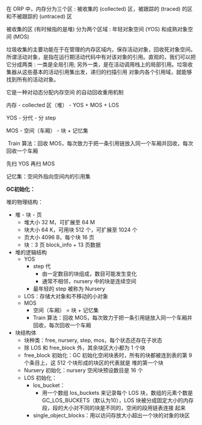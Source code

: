 在 ORP 中，内存分为三个区 : 被收集的 (collected) 区，被跟踪的 (traced) 的区和不被跟踪的 (untraced) 区

被收集的区 (有时候指的是堆) 分为两个区域 : 年轻对象空间 (YOS) 和成熟对象空间 (MOS) 

垃圾收集的主要功能在于在管理的内存区域内，保存活动对象，回收死对象空间。所谓活动对象，是指在运行期活动代码中有对该对象的引用。直观的，我们可以把它分成两类 : 一类是全局引用;  另外一类，是在活动调用栈上的局部引用。垃圾收集器从这些基本的活动引用集出发，递归的扫描引用 对象内各个引用域，就能够找到所有的活动对象。

它是一种对动态分配内存空间 的自动回收重用机制





内存 - collected 区（堆） - YOS + MOS + LOS

YOS - 分代 - 分 step

MOS - 空间（车厢） - 块 + 记忆集

​	Train 算法：回收 MOS，每次致力于把一条引用链放入同一个车厢并回收，每次回收一个车厢

先扫 YOS 再扫 MOS

记忆集：空间外指向空间内的引用集



**GC初始化：**

堆的物理结构：

- 堆 - 块 - 页
  - 堆大小 32 M，可扩展至 64 M
  - 块大小 64 K，可用块 512 个，可扩展至 1024 个
  - 页大小 4096 B，每个块 16 页
  - 块：3 页 block_info + 13 页数据 
- 堆的逻辑结构
  - YOS
    - step 代
      - 由一定数目的块组成，数目可能发生变化
      - 通常不相邻，nursery 中的块是连续空间
    - 最年轻的 step 被称为 Nursery
  - LOS：存储大对象和不移动的小对象
  - MOS
    - 空间（车厢） =  块 + 记忆集
    - Train 算法：回收 MOS，每次致力于把一条引用链放入同一个车厢并回收，每次回收一个车厢
- 块结构体
  - 块种类：free, nursery, step, mos，每个状态还存在子状态
  - 除 LOS 和 free_block 外，其余块区大小都为 1 个块
  - free_block 初始化：GC 初始化空闲块表时，所有的块都被连到表的第 9 个条目上，这 512 个块形成的块区的代表就是 堆的第一个块
  - Nursery 初始化：nursery 空闲块预设数目是 16 个
  - LOS 初始化：
    - los_bucket：
      - 用一个数组 los_buckets 来记录每个 LOS 块，数组的元素个数是 GC_LOS_BUCKETS（默认为10），LOS 块被分成固定大小的内存段，段的大小对不同的块是不同的，空闲的段用链表连接 起来
    - single_object_blocks：用以访问存放大小超出一个块的对象的块区

